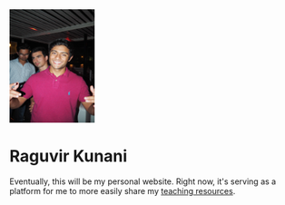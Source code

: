 <img src='./image.jpg' width=150 height=200>

# Raguvir Kunani

Eventually, this will be my personal website. Right now, it's serving as a platform for me to more easily share my [teaching resources](https://github.com/rkunani/rkunani.github.io/teaching/index.md).
